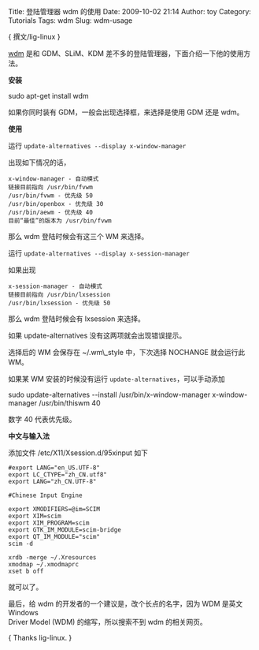 Title: 登陆管理器 wdm 的使用
Date: 2009-10-02 21:14
Author: toy
Category: Tutorials
Tags: wdm
Slug: wdm-usage

{ 撰文/lig-linux }

[wdm](http://voins.program.ru/wdm/) 是和 GDM、SLiM、KDM
差不多的登陆管理器，下面介绍一下他的使用方法。

**安装**

sudo apt-get install wdm

如果你同时装有 GDM，一般会出现选择框，来选择是使用 GDM 还是 wdm。

**使用**

运行 `update-alternatives --display x-window-manager`

出现如下情况的话，

    x-window-manager - 自动模式
    链接目前指向 /usr/bin/fvwm
    /usr/bin/fvwm - 优先级 50
    /usr/bin/openbox - 优先级 30
    /usr/bin/aewm - 优先级 40
    目前“最佳”的版本为 /usr/bin/fvwm

那么 wdm 登陆时候会有这三个 WM 来选择。

运行 `update-alternatives --display x-session-manager`

如果出现

    x-session-manager - 自动模式
    链接目前指向 /usr/bin/lxsession
    /usr/bin/lxsession - 优先级 50

那么 wdm 登陆时候会有 lxsession 来选择。

如果 update-alternatives 没有这两项就会出现错误提示。

选择后的 WM 会保存在 ~/.wm\\\_style 中，下次选择 NOCHANGE 就会运行此
WM。

如果某 WM 安装的时候没有运行 `update-alternatives`，可以手动添加

sudo update-alternatives --install /usr/bin/x-window-manager
x-window-manager /usr/bin/thiswm 40

数字 40 代表优先级。

**中文与输入法**

添加文件 /etc/X11/Xsession.d/95xinput 如下

    #export LANG="en_US.UTF-8"
    export LC_CTYPE="zh_CN.utf8"
    export LANG="zh_CN.UTF-8"

    #Chinese Input Engine

    export XMODIFIERS=@im=SCIM
    export XIM=scim
    export XIM_PROGRAM=scim
    export GTK_IM_MODULE=scim-bridge
    export QT_IM_MODULE="scim"
    scim -d

    xrdb -merge ~/.Xresources
    xmodmap ~/.xmodmaprc
    xset b off

就可以了。

最后，给 wdm 的开发者的一个建议是，改个长点的名字，因为 WDM 是英文
Windows  
Driver Model (WDM) 的缩写，所以搜索不到 wdm 的相关网页。

{ Thanks lig-linux. }
